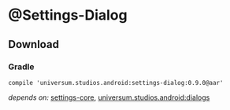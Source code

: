 @Settings-Dialog
===============

## Download ##

### Gradle ###

    compile 'universum.studios.android:settings-dialog:0.9.0@aar'

_depends on:_
[settings-core](https://github.com/universum-studios/android_settings/tree/master/library-core),
[universum.studios.android:dialogs](https://github.com/universum-studios/android_dialogs)